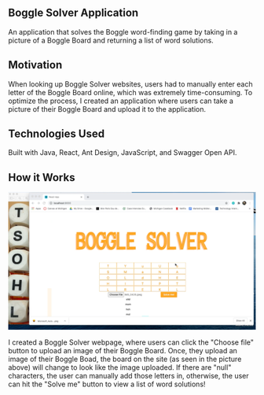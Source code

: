 ## Boggle Solver Application
An application that solves the Boggle word-finding game by taking in a picture of a Boggle Board and returning a list of word solutions. 

## Motivation
When looking up Boggle Solver websites, users had to manually enter each letter of the Boggle Board online, which was extremely time-consuming. To optimize the process, I created an application where users can take a picture of their Boggle Board and upload it to the application. 

## Technologies Used
Built with Java, React, Ant Design, JavaScript, and Swagger Open API. 

## How it Works
![](Images/boggleSolver.png)

I created a Boggle Solver webpage, where users can click the "Choose file" button to upload an image of their Boggle Board. Once, they upload an image of their Boggle Boad, the board on the site (as seen in the picture above) will change to look like the image uploaded. If there are "null" characters, the user can manually add those letters in, otherwise, the user can hit the "Solve me" button to view a list of word solutions! 

